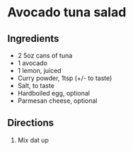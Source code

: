 Avocado tuna salad
==================

Ingredients
-----------

- 2 5oz cans of tuna
- 1 avocado
- 1 lemon, juiced
- Curry powder, 1tsp (+/- to taste)
- Salt, to taste
- Hardboiled egg, optional
- Parmesan cheese, optional

Directions
----------

1. Mix dat up
